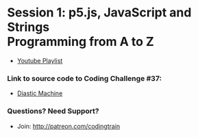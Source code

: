 # Session 1: p5.js, JavaScript and Strings<br />Programming from A to Z
* [Youtube Playlist](https://www.youtube.com/watch?v=HRANU6KtNEs&list=PLRqwX-V7Uu6aoeLx_mWfz6XwtFaD9SkVX&index=1)


### Link to source code to Coding Challenge #37: 
* [Diastic Machine](https://github.com/CodingTrain/Rainbow-Code/tree/master/challenges/CC_037_diastic)

### Questions? Need Support?
* Join: http://patreon.com/codingtrain
